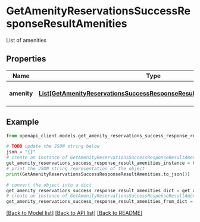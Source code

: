 # GetAmenityReservationsSuccessResponseResultAmenities

List of amenities

## Properties

Name | Type | Description | Notes
------------ | ------------- | ------------- | -------------
**amenity** | [**List[GetAmenityReservationsSuccessResponseResultAmenitiesAmenityInner]**](GetAmenityReservationsSuccessResponseResultAmenitiesAmenityInner.md) | List of amenity objects | [optional] 

## Example

```python
from openapi_client.models.get_amenity_reservations_success_response_result_amenities import GetAmenityReservationsSuccessResponseResultAmenities

# TODO update the JSON string below
json = "{}"
# create an instance of GetAmenityReservationsSuccessResponseResultAmenities from a JSON string
get_amenity_reservations_success_response_result_amenities_instance = GetAmenityReservationsSuccessResponseResultAmenities.from_json(json)
# print the JSON string representation of the object
print(GetAmenityReservationsSuccessResponseResultAmenities.to_json())

# convert the object into a dict
get_amenity_reservations_success_response_result_amenities_dict = get_amenity_reservations_success_response_result_amenities_instance.to_dict()
# create an instance of GetAmenityReservationsSuccessResponseResultAmenities from a dict
get_amenity_reservations_success_response_result_amenities_from_dict = GetAmenityReservationsSuccessResponseResultAmenities.from_dict(get_amenity_reservations_success_response_result_amenities_dict)
```
[[Back to Model list]](../README.md#documentation-for-models) [[Back to API list]](../README.md#documentation-for-api-endpoints) [[Back to README]](../README.md)


